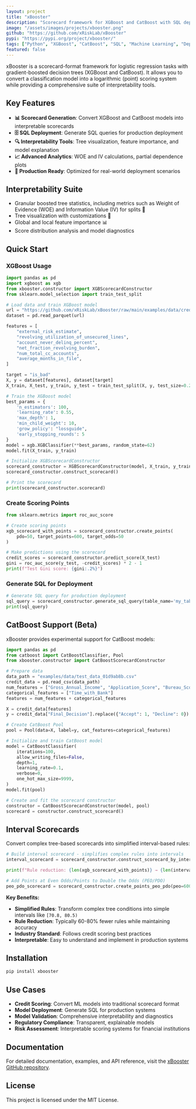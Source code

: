 ```yaml
---
layout: project
title: "xBooster"
description: "Scorecard framework for XGBoost and CatBoost with SQL deployment capabilities"
image: "/assets/images/projects/xbooster.png"
github: "https://github.com/xRiskLab/xBooster"
pypi: "https://pypi.org/project/xbooster/"
tags: ["Python", "XGBoost", "CatBoost", "SQL", "Machine Learning", "Deployment"]
featured: false
---
```


xBooster is a scorecard-format framework for logistic regression tasks with gradient-boosted decision trees (XGBoost and CatBoost). It allows you to convert a classification model into a logarithmic (point) scoring system while providing a comprehensive suite of interpretability tools.

## Key Features

- **📊 Scorecard Generation**: Convert XGBoost and CatBoost models into interpretable scorecards
- **🗄️ SQL Deployment**: Generate SQL queries for production deployment
- **🔍 Interpretability Tools**: Tree visualization, feature importance, and model explanation
- **📈 Advanced Analytics**: WOE and IV calculations, partial dependence plots
- **🎯 Production Ready**: Optimized for real-world deployment scenarios

## Interpretability Suite

- Granular boosted tree statistics, including metrics such as Weight of Evidence (WOE) and Information Value (IV) for splits 🌳
- Tree visualization with customizations 🎨
- Global and local feature importance 📊
- Score distribution analysis and model diagnostics

## Quick Start

### XGBoost Usage
```python
import pandas as pd
import xgboost as xgb
from xbooster.constructor import XGBScorecardConstructor
from sklearn.model_selection import train_test_split

# Load data and train XGBoost model
url = "https://github.com/xRiskLab/xBooster/raw/main/examples/data/credit_data.parquet"
dataset = pd.read_parquet(url)

features = [
    "external_risk_estimate",
    "revolving_utilization_of_unsecured_lines",
    "account_never_delinq_percent",
    "net_fraction_revolving_burden",
    "num_total_cc_accounts",
    "average_months_in_file",
]

target = "is_bad"
X, y = dataset[features], dataset[target]
X_train, X_test, y_train, y_test = train_test_split(X, y, test_size=0.2, random_state=42)

# Train the XGBoost model
best_params = {
    'n_estimators': 100,
    'learning_rate': 0.55,
    'max_depth': 1,
    'min_child_weight': 10,
    'grow_policy': "lossguide",
    'early_stopping_rounds': 5
}
model = xgb.XGBClassifier(**best_params, random_state=62)
model.fit(X_train, y_train)

# Initialize XGBScorecardConstructor
scorecard_constructor = XGBScorecardConstructor(model, X_train, y_train)
scorecard_constructor.construct_scorecard()

# Print the scorecard
print(scorecard_constructor.scorecard)
```

### Create Scoring Points
```python
from sklearn.metrics import roc_auc_score

# Create scoring points
xgb_scorecard_with_points = scorecard_constructor.create_points(
    pdo=50, target_points=600, target_odds=50
)

# Make predictions using the scorecard
credit_scores = scorecard_constructor.predict_score(X_test)
gini = roc_auc_score(y_test, -credit_scores) * 2 - 1
print(f"Test Gini score: {gini:.2%}")
```

### Generate SQL for Deployment
```python
# Generate SQL query for production deployment
sql_query = scorecard_constructor.generate_sql_query(table_name='my_table')
print(sql_query)
```

## CatBoost Support (Beta)

xBooster provides experimental support for CatBoost models:

```python
import pandas as pd
from catboost import CatBoostClassifier, Pool
from xbooster.constructor import CatBoostScorecardConstructor

# Prepare data
data_path = "examples/data/test_data_01d9ab8b.csv"
credit_data = pd.read_csv(data_path)
num_features = ["Gross_Annual_Income", "Application_Score", "Bureau_Score"]
categorical_features = ["Time_with_Bank"]
features = num_features + categorical_features

X = credit_data[features]
y = credit_data["Final_Decision"].replace({"Accept": 1, "Decline": 0})

# Create CatBoost Pool
pool = Pool(data=X, label=y, cat_features=categorical_features)

# Initialize and train CatBoost model
model = CatBoostClassifier(
    iterations=100,
    allow_writing_files=False,
    depth=1,
    learning_rate=0.1,
    verbose=0,
    one_hot_max_size=9999,
)
model.fit(pool)

# Create and fit the scorecard constructor
constructor = CatBoostScorecardConstructor(model, pool)
scorecard = constructor.construct_scorecard()
```

## Interval Scorecards

Convert complex tree-based scorecards into simplified interval-based rules:

```python
# Build interval scorecard - simplifies complex rules into intervals
interval_scorecard = scorecard_constructor.construct_scorecard_by_intervals(add_stats=True)

print(f"Rule reduction: {len(xgb_scorecard_with_points)} → {len(interval_scorecard)} rules")

# Add Points at Even Odds/Points to Double the Odds (PEO/PDO) 
peo_pdo_scorecard = scorecard_constructor.create_points_peo_pdo(peo=600, pdo=50)
```

**Key Benefits:**
- **Simplified Rules**: Transform complex tree conditions into simple intervals like `[70.8, 80.5)`
- **Rule Reduction**: Typically 60-80% fewer rules while maintaining accuracy
- **Industry Standard**: Follows credit scoring best practices
- **Interpretable**: Easy to understand and implement in production systems

## Installation

```bash
pip install xbooster
```

## Use Cases

- **Credit Scoring**: Convert ML models into traditional scorecard format
- **Model Deployment**: Generate SQL for production systems
- **Model Validation**: Comprehensive interpretability and diagnostics
- **Regulatory Compliance**: Transparent, explainable models
- **Risk Assessment**: Interpretable scoring systems for financial institutions

## Documentation

For detailed documentation, examples, and API reference, visit the [xBooster GitHub repository](https://github.com/xRiskLab/xBooster).

## License

This project is licensed under the MIT License.
